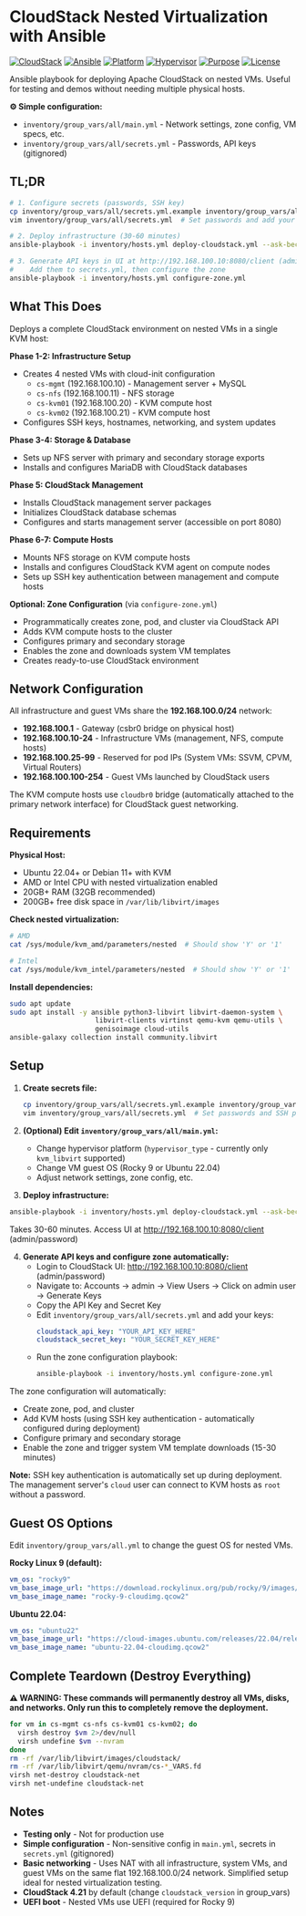 # CloudStack Nested Virtualization with Ansible

[![CloudStack](https://img.shields.io/badge/CloudStack-4.21-orange?logo=apache&logoColor=white)](https://cloudstack.apache.org/)
[![Ansible](https://img.shields.io/badge/Ansible-2.10+-blue?logo=ansible&logoColor=white)](https://www.ansible.com/)
[![Platform](https://img.shields.io/badge/Platform-Ubuntu%2022.04%2B%20%7C%20Rocky%209-green)](https://github.com/aloonj/nested-cloudstack-ansible)
[![Hypervisor](https://img.shields.io/badge/Hypervisor-KVM%20(Nested)-red?logo=linux&logoColor=white)](https://www.linux-kvm.org/)
[![Purpose](https://img.shields.io/badge/Purpose-Testing%20%2F%20Development-yellow)](https://github.com/aloonj/nested-cloudstack-ansible)
[![License](https://img.shields.io/badge/License-Unlicense-lightgrey)](LICENSE)

Ansible playbook for deploying Apache CloudStack on nested VMs. Useful for testing and demos without needing multiple physical hosts.

**⚙️ Simple configuration:**
- `inventory/group_vars/all/main.yml` - Network settings, zone config, VM specs, etc.
- `inventory/group_vars/all/secrets.yml` - Passwords, API keys (gitignored)

## TL;DR

```bash
# 1. Configure secrets (passwords, SSH key)
cp inventory/group_vars/all/secrets.yml.example inventory/group_vars/all/secrets.yml
vim inventory/group_vars/all/secrets.yml  # Set passwords and add your SSH public key

# 2. Deploy infrastructure (30-60 minutes)
ansible-playbook -i inventory/hosts.yml deploy-cloudstack.yml --ask-become-pass

# 3. Generate API keys in UI at http://192.168.100.10:8080/client (admin/password)
#    Add them to secrets.yml, then configure the zone
ansible-playbook -i inventory/hosts.yml configure-zone.yml
```

## What This Does

Deploys a complete CloudStack environment on nested VMs in a single KVM host:

**Phase 1-2: Infrastructure Setup**
- Creates 4 nested VMs with cloud-init configuration
  - `cs-mgmt` (192.168.100.10) - Management server + MySQL
  - `cs-nfs` (192.168.100.11) - NFS storage
  - `cs-kvm01` (192.168.100.20) - KVM compute host
  - `cs-kvm02` (192.168.100.21) - KVM compute host
- Configures SSH keys, hostnames, networking, and system updates

**Phase 3-4: Storage & Database**
- Sets up NFS server with primary and secondary storage exports
- Installs and configures MariaDB with CloudStack databases

**Phase 5: CloudStack Management**
- Installs CloudStack management server packages
- Initializes CloudStack database schemas
- Configures and starts management server (accessible on port 8080)

**Phase 6-7: Compute Hosts**
- Mounts NFS storage on KVM compute hosts
- Installs and configures CloudStack KVM agent on compute nodes
- Sets up SSH key authentication between management and compute hosts

**Optional: Zone Configuration** (via `configure-zone.yml`)
- Programmatically creates zone, pod, and cluster via CloudStack API
- Adds KVM compute hosts to the cluster
- Configures primary and secondary storage
- Enables the zone and downloads system VM templates
- Creates ready-to-use CloudStack environment

## Network Configuration

All infrastructure and guest VMs share the **192.168.100.0/24** network:
- **192.168.100.1** - Gateway (csbr0 bridge on physical host)
- **192.168.100.10-24** - Infrastructure VMs (management, NFS, compute hosts)
- **192.168.100.25-99** - Reserved for pod IPs (System VMs: SSVM, CPVM, Virtual Routers)
- **192.168.100.100-254** - Guest VMs launched by CloudStack users

The KVM compute hosts use `cloudbr0` bridge (automatically attached to the primary network interface) for CloudStack guest networking.

## Requirements

**Physical Host:**
- Ubuntu 22.04+ or Debian 11+ with KVM
- AMD or Intel CPU with nested virtualization enabled
- 20GB+ RAM (32GB recommended)
- 200GB+ free disk space in `/var/lib/libvirt/images`

**Check nested virtualization:**
```bash
# AMD
cat /sys/module/kvm_amd/parameters/nested  # Should show 'Y' or '1'

# Intel
cat /sys/module/kvm_intel/parameters/nested  # Should show 'Y' or '1'
```

**Install dependencies:**
```bash
sudo apt update
sudo apt install -y ansible python3-libvirt libvirt-daemon-system \
                     libvirt-clients virtinst qemu-kvm qemu-utils \
                     genisoimage cloud-utils
ansible-galaxy collection install community.libvirt
```

## Setup

1. **Create secrets file:**
   ```bash
   cp inventory/group_vars/all/secrets.yml.example inventory/group_vars/all/secrets.yml
   vim inventory/group_vars/all/secrets.yml  # Set passwords and SSH public key (required)
   ```

2. **(Optional) Edit `inventory/group_vars/all/main.yml`:**
   - Change hypervisor platform (`hypervisor_type` - currently only `kvm_libvirt` supported)
   - Change VM guest OS (Rocky 9 or Ubuntu 22.04)
   - Adjust network settings, zone config, etc.

3. **Deploy infrastructure:**
```bash
ansible-playbook -i inventory/hosts.yml deploy-cloudstack.yml --ask-become-pass
```

Takes 30-60 minutes. Access UI at http://192.168.100.10:8080/client (admin/password)

4. **Generate API keys and configure zone automatically:**
   - Login to CloudStack UI: http://192.168.100.10:8080/client (admin/password)
   - Navigate to: Accounts → admin → View Users → Click on admin user → Generate Keys
   - Copy the API Key and Secret Key
   - Edit `inventory/group_vars/all/secrets.yml` and add your keys:
     ```yaml
     cloudstack_api_key: "YOUR_API_KEY_HERE"
     cloudstack_secret_key: "YOUR_SECRET_KEY_HERE"
     ```
   - Run the zone configuration playbook:
     ```bash
     ansible-playbook -i inventory/hosts.yml configure-zone.yml
     ```

The zone configuration will automatically:
- Create zone, pod, and cluster
- Add KVM hosts (using SSH key authentication - automatically configured during deployment)
- Configure primary and secondary storage
- Enable the zone and trigger system VM template downloads (15-30 minutes)

**Note:** SSH key authentication is automatically set up during deployment. The management server's `cloud` user can connect to KVM hosts as `root` without a password.

## Guest OS Options

Edit `inventory/group_vars/all.yml` to change the guest OS for nested VMs.

**Rocky Linux 9 (default):**
```yaml
vm_os: "rocky9"
vm_base_image_url: "https://download.rockylinux.org/pub/rocky/9/images/x86_64/Rocky-9-GenericCloud-Base.latest.x86_64.qcow2"
vm_base_image_name: "rocky-9-cloudimg.qcow2"
```

**Ubuntu 22.04:**
```yaml
vm_os: "ubuntu22"
vm_base_image_url: "https://cloud-images.ubuntu.com/releases/22.04/release/ubuntu-22.04-server-cloudimg-amd64.img"
vm_base_image_name: "ubuntu-22.04-cloudimg.qcow2"
```

## Complete Teardown (Destroy Everything)

**⚠️ WARNING: These commands will permanently destroy all VMs, disks, and networks. Only run this to completely remove the deployment.**

```bash
for vm in cs-mgmt cs-nfs cs-kvm01 cs-kvm02; do
  virsh destroy $vm 2>/dev/null
  virsh undefine $vm --nvram
done
rm -rf /var/lib/libvirt/images/cloudstack/
rm -rf /var/lib/libvirt/qemu/nvram/cs-*_VARS.fd
virsh net-destroy cloudstack-net
virsh net-undefine cloudstack-net
```

## Notes

- **Testing only** - Not for production use
- **Simple configuration** - Non-sensitive config in `main.yml`, secrets in `secrets.yml` (gitignored)
- **Basic networking** - Uses NAT with all infrastructure, system VMs, and guest VMs on the same flat 192.168.100.0/24 network. Simplified setup ideal for nested virtualization testing.
- **CloudStack 4.21** by default (change `cloudstack_version` in group_vars)
- **UEFI boot** - Nested VMs use UEFI (required for Rocky 9)
